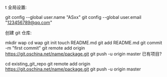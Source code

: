 t 全局设置:

git config --global user.name "ASxx" 
git config --global user.email "123456789@qq.com"

创建 git 仓库:

mkdir wap
cd wap
git init
touch README.md
git add README.md
git commit -m "first commit"
git remote add origin https://git.oschina.net/name/package.git
git push -u origin master
已有项目?

cd existing_git_repo
git remote add origin https://git.oschina.net/name/package.git
git push -u origin master
